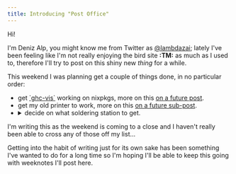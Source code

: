 ```yaml
---
title: Introducing "Post Office"
---
```


Hi!

I'm Deniz Alp, you might know me from Twitter as [\@lambdazai](https://twitter.com/lambdazai); lately I've been feeling like I'm not really enjoying the bird site __:TM:__ as much as I used to, therefore I'll try to post on this shiny new *thing* for a while.

This weekend I was planning get a couple of things done, in no particular order:

* get [\`ghc-vis\`](http://felsin9.de/nnis/ghc-vis/) working on nixpkgs, more on this [on a future post](./2021-09-26-ghc-vis.html).
* get my old printer to work, more on this [on a future sub-post](./../sub-posts/2021-09-26-printer.html).
* <details>
    <summary>decide on what soldering station to get.</summary>
    <span>
      <br> **\*extremely Fredo voice\*** I'm going to learn the tiny keyboard business.
      <br>
    </span>
    <br>
  </details>

I'm writing this as the weekend is coming to a close and I haven't really been able to cross any of those off my list...

Getting into the habit of writing just for its own sake has been something I've wanted to do for a long time so I'm hoping I'll be able to keep this going with weeknotes I'll post here.
